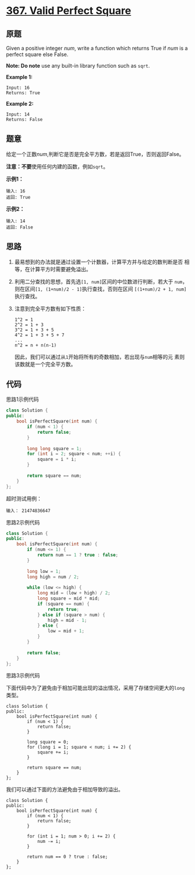 [367. Valid Perfect Square](https://leetcode.com/problems/valid-perfect-square/)
===========================

原题
----

Given a positive integer *num*, write a function which returns True if
*num* is a perfect square else False.

**Note: Do note** use any built-in library function such as `sqrt`.

**Example 1:**

```
Input: 16
Returns: True
```

**Example 2:**

```
Input: 14
Returns: False
```

题意
----

给定一个正数*num*,判断它是否是完全平方数，若是返回True，否则返回False。

**注意：不要**使用任何内建的函数，例如`sqrt`。

**示例1：**

```
输入: 16
返回: True
```

**示例2：**

```
输入: 14
返回: False
```

思路
----

1. 最易想到的办法就是通过设置一个计数器，计算平方并与给定的数判断是否
   相等，在计算平方时需要避免溢出。
2. 利用二分查找的思想，首先选`[1, num]`区间的中位数进行判断，若大于
   `num`，则在区间`[1, (1+num)/2 - 1]`执行查找，否则在区间
   `[(1+num)/2 + 1, num]`执行查找。
3. 注意到完全平方数有如下性质：

   ```
   1^2 = 1
   2^2 = 1 + 3
   3^2 = 1 + 3 + 5
   4^2 = 1 + 3 + 5 + 7
   ...
   n^2 = n + n(n-1)
   ```
   
   因此，我们可以通过从`1`开始将所有的奇数相加，若出现与`num`相等的元
   素则该数就是一个完全平方数。

代码
----

思路1示例代码
```c++
class Solution {
public:
	bool isPerfectSquare(int num) {
		if (num < 1) {
			return false;
		}
		
		long long square = 1;
		for (int i = 2; square < num; ++i) {
			square = i * i;
		}
		
		return square == num;
	}
};
```

超时测试用例：
```
输入： 21474836647
```

思路2示例代码
```c++
class Solution {
public:
	bool isPerfectSquare(int num) {
		if (num <= 1) {
			return num == 1 ? true : false;
		}
		
		long low = 1;
		long high = num / 2;
		
		while (low <= high) {
			long mid = (low + high) / 2;
			long square = mid * mid;
			if (square == num) {
				return true;
			} else if (square > num) {
				high = mid - 1;
			} else {
				low = mid + 1;
			}
		}
		
		return false;
	}
};
```

思路3示例代码

下面代码中为了避免由于相加可能出现的溢出情况，采用了存储空间更大的`long`类型。
```
class Solution {
public:
	bool isPerfectSquare(int num) {
		if (num < 1) {
			return false;
		}

		long square = 0;
		for (long i = 1; square < num; i += 2) {
			square += i;
		}
		
		return square == num;
	}
};
```
我们可以通过下面的方法避免由于相加导致的溢出。
```
class Solution {
public:
	bool isPerfectSquare(int num) {
		if (num < 1) {
			return false;
		}
		
		for (int i = 1; num > 0; i += 2) {
			num -= i;
		}
		
		return num == 0 ? true : false;
	}
};
```

